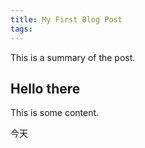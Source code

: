 ```yaml
---
title: My First Blog Post
tags:
---
```

This is a summary of the post.
<!-- more -->
## Hello there
This is some content.

今天

